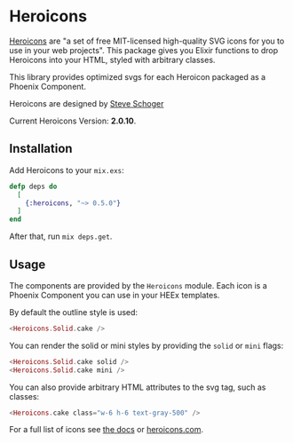 # Heroicons

[Heroicons](heroicons.com) are "a set of free MIT-licensed high-quality SVG icons for you to use in your web projects". This package gives you Elixir functions to drop Heroicons into your HTML, styled with arbitrary classes.

This library provides optimized svgs for each Heroicon packaged as a Phoenix Component.

Heroicons are designed by [Steve Schoger](https://twitter.com/steveschoger)

Current Heroicons Version: **2.0.10**.

## Installation

Add Heroicons to your `mix.exs`:

```elixir
defp deps do
  [
    {:heroicons, "~> 0.5.0"}
  ]
end
```

After that, run `mix deps.get`.

## Usage

The components are provided by the `Heroicons` module. Each icon is a Phoenix Component you can use in your HEEx templates.

By default the outline style is used:

```eex
<Heroicons.Solid.cake />
```

You can render the solid or mini styles by providing the `solid` or `mini` flags:

```eex
<Heroicons.Solid.cake solid />
<Heroicons.Solid.cake mini />
```

You can also provide arbitrary HTML attributes to the svg tag, such as classes:

```eex
<Heroicons.cake class="w-6 h-6 text-gray-500" />
```

For a full list of icons see [the docs](https://hexdocs.pm/heroicons/api-reference.html) or [heroicons.com](https://heroicons.com/).
